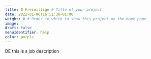 ```yaml
---
title: 0 Freiwillige # Title of your project
date: 2022-01-06T16:51:38+01:00
weight: 0 # Order in which to show this project on the home page
image:
draft: false
menuIdentifier: help
color: purple
---
```


DE this is a job description
